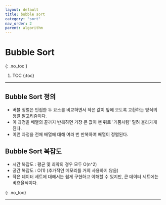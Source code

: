```yaml
---
layout: default
title: bubble sort
category: "sort"
nav_order: 2
parent: algorithm
---
```


# Bubble Sort
{: .no_toc }

1. TOC
{:toc}

--- 

## Bubble Sort 정의
- 버블 정렬은 인접한 두 요소를 비교하면서 작은 값이 앞에 오도록 교환하는 방식의 정렬 알고리즘이다.
- 이 과정을 배열의 끝까지 반복하면 가장 큰 값이 맨 뒤로 '거품처럼' 밀려 올라가게 된다.
- 이런 과정을 전체 배열에 대해 여러 번 반복하여 배열이 정렬된다.

## Bubble Sort 복잡도
- 시간 복잡도 : 평균 및 최악의 경우 모두 O(n^2)
- 공간 복잡도 : O(1) (추가적인 메모리를 거의 사용하지 않음)
- 작은 데이터 세트에 대해서는 쉽게 구현하고 이해할 수 있지만, 큰 데이터 세트에는 비효율적이다.

{: .no_toc}
> 


---